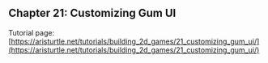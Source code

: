 ## Chapter 21: Customizing Gum UI

Tutorial page: [https://aristurtle.net/tutorials/building_2d_games/21_customizing_gum_ui/](https://aristurtle.net/tutorials/building_2d_games/21_customizing_gum_ui/)